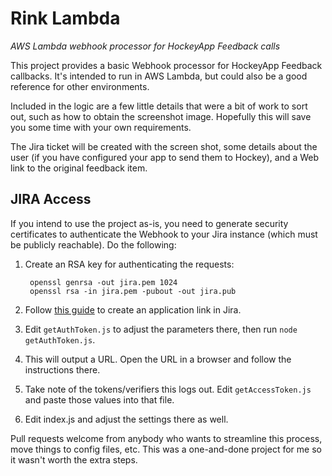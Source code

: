 # Rink Lambda 

*AWS Lambda webhook processor for HockeyApp Feedback calls*

This project provides a basic Webhook processor for HockeyApp Feedback callbacks.
It's intended to run in AWS Lambda, but could also be a good reference for other
environments.

Included in the logic are a few little details that were a bit of work to sort out,
such as how to obtain the screenshot image. Hopefully this will save you some time
with your own requirements.

The Jira ticket will be created with the screen shot, some details about the user
(if you have configured your app to send them to Hockey), and a Web link to the
original feedback item.

## JIRA Access

If you intend to use the project as-is, you need to generate security certificates
to authenticate the Webhook to your Jira instance (which must be publicly reachable).
Do the following:

1. Create an RSA key for authenticating the requests:

        openssl genrsa -out jira.pem 1024
        openssl rsa -in jira.pem -pubout -out jira.pub

2. Follow [this guide](https://www.prodpad.com/2013/05/tech-tutorial-oauth-in-jira/) to create an application link in Jira.
3. Edit `getAuthToken.js` to adjust the parameters there, then run `node getAuthToken.js`.
3. This will output a URL. Open the URL in a browser and follow the instructions there.
4. Take note of the tokens/verifiers this logs out. Edit `getAccessToken.js` and paste those values into that file.
5. Edit index.js and adjust the settings there as well.

Pull requests welcome from anybody who wants to streamline this process, move things
to config files, etc. This was a one-and-done project for me so it wasn't worth the
extra steps.
